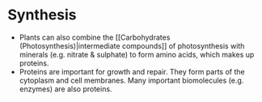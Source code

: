 # Synthesis
- Plants can also combine the [[Carbohydrates (Photosynthesis)|intermediate compounds]] of photosynthesis with minerals (e.g. nitrate & sulphate) to form amino acids, which makes up proteins.
- Proteins are important for growth and repair. They form parts of the cytoplasm and cell membranes. Many important biomolecules (e.g. enzymes) are also proteins.
